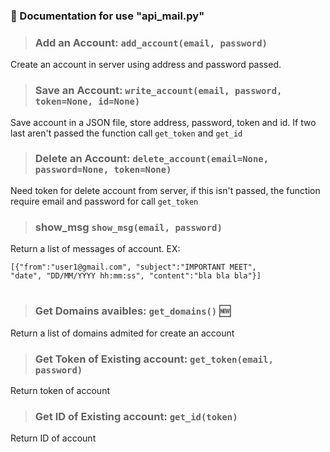### 📄 Documentation for use "api_mail.py"

> ### **Add an Account:** `add_account(email, password)`
Create an account in server using address and password passed. 

> ### **Save an Account:** `write_account(email, password, token=None, id=None)`
Save account in a JSON file, store address, password, token and id. If two last aren't passed
the function call `get_token` and `get_id`

> ### **Delete an Account:** `delete_account(email=None, password=None, token=None)`
Need token for delete account from server, if this isn't passed, the function require email and password
for call `get_token`

> ### **show_msg** `show_msg(email, password)`
Return a list of messages of account. EX:

    [{"from":"user1@gmail.com", "subject":"IMPORTANT MEET",
    "date", "DD/MM/YYYY hh:mm:ss", "content":"bla bla bla"}]

#

> ### **Get Domains avaibles:** `get_domains()` 🆕
Return a list of domains admited for create an account

> ### **Get Token of Existing account:** `get_token(email, password)`
Return token of account

> ### **Get ID of Existing account:** `get_id(token)`
Return ID of account